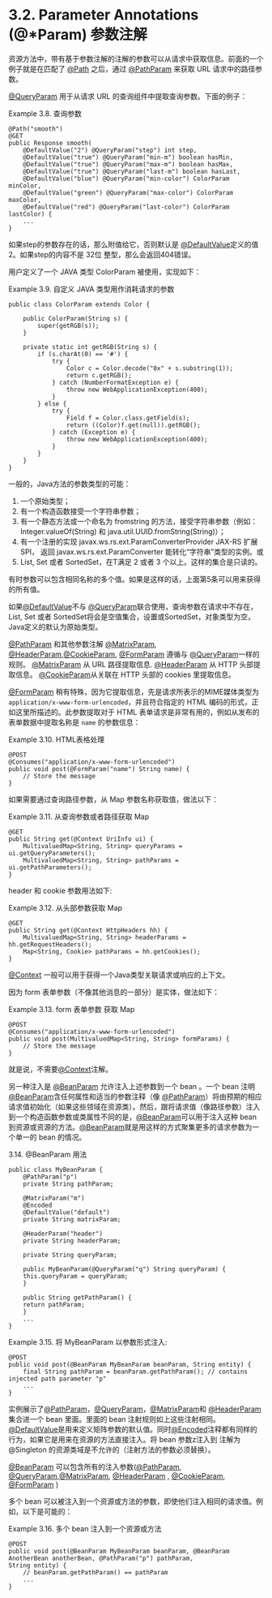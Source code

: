 3.2.  Parameter Annotations (@*Param) 参数注解
========================

资源方法中，带有基于参数注解的注解的参数可以从请求中获取信息。前面的一个例子就是在匹配了 [@Path](http://jax-rs-spec.java.net/nonav/2.0/apidocs/javax/ws/rs/Path.html) 之后，通过 [@PathParam](http://jax-rs-spec.java.net/nonav/2.0/apidocs/javax/ws/rs/PathParam.html) 来获取 URL 请求中的路径参数。

[@QueryParam](http://jax-rs-spec.java.net/nonav/2.0/apidocs/javax/ws/rs/QueryParam.html) 用于从请求 URL 的查询组件中提取查询参数。下面的例子：

Example 3.8. 查询参数

	@Path("smooth")
	@GET
	public Response smooth(
	    @DefaultValue("2") @QueryParam("step") int step,
	    @DefaultValue("true") @QueryParam("min-m") boolean hasMin,
	    @DefaultValue("true") @QueryParam("max-m") boolean hasMax,
	    @DefaultValue("true") @QueryParam("last-m") boolean hasLast,
	    @DefaultValue("blue") @QueryParam("min-color") ColorParam minColor,
	    @DefaultValue("green") @QueryParam("max-color") ColorParam maxColor,
	    @DefaultValue("red") @QueryParam("last-color") ColorParam lastColor) {
	    ...
	}

如果step的参数存在的话，那么附值给它，否则默认是 [@DefaultValue](http://jax-rs-spec.java.net/nonav/2.0/apidocs/javax/ws/rs/DefaultValue.html)定义的值 2。如果step的内容不是 32位 整型，那么会返回404错误。

用户定义了一个 JAVA 类型 ColorParam 被使用，实现如下：

Example 3.9. 自定义 JAVA 类型用作消耗请求的参数

	public class ColorParam extends Color {

	    public ColorParam(String s) {
	        super(getRGB(s));
	    }

	    private static int getRGB(String s) {
	        if (s.charAt(0) == '#') {
	            try {
	                Color c = Color.decode("0x" + s.substring(1));
	                return c.getRGB();
	            } catch (NumberFormatException e) {
	                throw new WebApplicationException(400);
	            }
	        } else {
	            try {
	                Field f = Color.class.getField(s);
	                return ((Color)f.get(null)).getRGB();
	            } catch (Exception e) {
	                throw new WebApplicationException(400);
	            }
	        }
	    }
	}

一般的，Java方法的参数类型的可能：

1. 一个原始类型；
2. 有一个构造函数接受一个字符串参数；
3. 有一个静态方法或一个命名为 fromstring 的方法，接受字符串参数（例如：Integer.valueOf(String) 和 java.util.UUID.fromString(String)）；
4. 有一个注册的实现 javax.ws.rs.ext.ParamConverterProvider JAX-RS 扩展 SPI，  返回 javax.ws.rs.ext.ParamConverter 能转化“字符串”类型的实例。或
5. List<T>, Set<T> 或者 SortedSet<T>，在T满足 2 或者 3 个以上。这样的集合是只读的。

有时参数可以包含相同名称的多个值。如果是这样的话，上面第5条可以用来获得的所有值。

如果[@DefaultValue](http://jax-rs-spec.java.net/nonav/2.0/apidocs/javax/ws/rs/DefaultValue.html)不与 [@QueryParam](http://jax-rs-spec.java.net/nonav/2.0/apidocs/javax/ws/rs/QueryParam.html)联合使用，查询参数在请求中不存在，List, Set 或者 SortedSet将会是空值集合，设置或SortedSet，对象类型为空，Java定义的默认为原始类型。

[@PathParam](http://jax-rs-spec.java.net/nonav/2.0/apidocs/javax/ws/rs/PathParam.html) 和其他参数注解 [@MatrixParam](http://jax-rs-spec.java.net/nonav/2.0/apidocs/javax/ws/rs/MatrixParam.html), [@HeaderParam](http://jax-rs-spec.java.net/nonav/2.0/apidocs/javax/ws/rs/HeaderParam.html),[@CookieParam](http://jax-rs-spec.java.net/nonav/2.0/apidocs/javax/ws/rs/CookieParam.html), [@FormParam](http://jax-rs-spec.java.net/nonav/2.0/apidocs/javax/ws/rs/FormParam.html) 遵循与 [@QueryParam](http://jax-rs-spec.java.net/nonav/2.0/apidocs/javax/ws/rs/QueryParam.html)一样的规则。 [@MatrixParam](http://jax-rs-spec.java.net/nonav/2.0/apidocs/javax/ws/rs/MatrixParam.html) 从 URL 路径提取信息.  [@HeaderParam](http://jax-rs-spec.java.net/nonav/2.0/apidocs/javax/ws/rs/HeaderParam.html) 从 HTTP 头部提取信息。  [@CookieParam](http://jax-rs-spec.java.net/nonav/2.0/apidocs/javax/ws/rs/CookieParam.html)从关联在 HTTP 头部的 cookies 里提取信息。

[@FormParam](http://jax-rs-spec.java.net/nonav/2.0/apidocs/javax/ws/rs/FormParam.html) 稍有特殊，因为它提取信息，先是请求所表示的MIME媒体类型为 `application/x-www-form-urlencoded`，并且符合指定的 HTML 编码的形式，正如这里所描述的。此参数提取对于 HTML 表单请求是非常有用的，例如从发布的表单数据中提取名称是 `name` 的参数信息：

Example 3.10. HTML表格处理

	@POST
	@Consumes("application/x-www-form-urlencoded")
	public void post(@FormParam("name") String name) {
	    // Store the message
	}


如果需要通过查询路径参数，从 Map 参数名称获取值，做法以下：

Example 3.11. 从查询参数或者路径获取 Map

	@GET
	public String get(@Context UriInfo ui) {
	    MultivaluedMap<String, String> queryParams = ui.getQueryParameters();
	    MultivaluedMap<String, String> pathParams = ui.getPathParameters();
	}

header 和 cookie 参数用法如下:

Example 3.12. 从头部参数获取 Map

	@GET
	public String get(@Context HttpHeaders hh) {
	    MultivaluedMap<String, String> headerParams = hh.getRequestHeaders();
	    Map<String, Cookie> pathParams = hh.getCookies();
	}

[@Context](http://jax-rs-spec.java.net/nonav/2.0/apidocs/javax/ws/rs/core/Context.html) 一般可以用于获得一个Java类型关联请求或响应的上下文。

因为 form 表单参数（不像其他消息的一部分）是实体，做法如下：

Example 3.13. form 表单参数 获取 Map

	@POST
	@Consumes("application/x-www-form-urlencoded")
	public void post(MultivaluedMap<String, String> formParams) {
	    // Store the message
	}

就是说，不需要[@Context](http://jax-rs-spec.java.net/nonav/2.0/apidocs/javax/ws/rs/core/Context.html)注解。

另一种注入是 [@BeanParam](http://jax-rs-spec.java.net/nonav/2.0/apidocs/javax/ws/rs/BeanParam.html) 允许注入上述参数到一个 bean 。一个 bean 注明[@BeanParam](http://jax-rs-spec.java.net/nonav/2.0/apidocs/javax/ws/rs/BeanParam.html)含任何属性和适当的参数注释（像
[@PathParam](http://jax-rs-spec.java.net/nonav/2.0/apidocs/javax/ws/rs/PathParam.html)）将由预期的相应请求值初始化（如果这些领域在资源类）。然后，跟将请求值（像路径参数）注入到一个构造函数参数或类属性不同的是，[@BeanParam](http://jax-rs-spec.java.net/nonav/2.0/apidocs/javax/ws/rs/BeanParam.html)可以用于注入这种 bean 到资源或资源的方法。[@BeanParam](http://jax-rs-spec.java.net/nonav/2.0/apidocs/javax/ws/rs/BeanParam.html)就是用这样的方式聚集更多的请求参数为一个单一的 bean 的情况。

3.14. @BeanParam 用法

	public class MyBeanParam {
	    @PathParam("p")
	    private String pathParam;

	    @MatrixParam("m")
	    @Encoded
	    @DefaultValue("default")
	    private String matrixParam;

	    @HeaderParam("header")
	    private String headerParam;

	    private String queryParam;

	    public MyBeanParam(@QueryParam("q") String queryParam) {
		this.queryParam = queryParam;
	    }

	    public String getPathParam() {
		return pathParam;
	    }
	    ...
	}

Example 3.15. 将 MyBeanParam 以参数形式注入:

	@POST
	public void post(@BeanParam MyBeanParam beanParam, String entity) {
	    final String pathParam = beanParam.getPathParam(); // contains injected path parameter "p"
	    ...
	}

实例展示了[@PathParam](http://jax-rs-spec.java.net/nonav/2.0/apidocs/javax/ws/rs/PathParam.html)，[@QueryParam](http://jax-rs-spec.java.net/nonav/2.0/apidocs/javax/ws/rs/QueryParam.html)，[@MatrixParam](http://jax-rs-spec.java.net/nonav/2.0/apidocs/javax/ws/rs/MatrixParam.html)和 [@HeaderParam](http://jax-rs-spec.java.net/nonav/2.0/apidocs/javax/ws/rs/HeaderParam.html)集合进一个 bean 里面。里面的 bean 注射规则如上这些注射相同。[@DefaultValue](http://jax-rs-spec.java.net/nonav/2.0/apidocs/javax/ws/rs/DefaultValue.html)是用来定义矩阵参数的默认值。同时[@Encoded](http://jax-rs-spec.java.net/nonav/2.0/apidocs/javax/ws/rs/Encoded.html)注释都有同样的行为，如果它是用来在资源的方法直接注入。将 bean 参数z注入到 注解为 @Singleton 的资源类域是不允许的（注射方法的参数必须替换）。

[@BeanParam](http://jax-rs-spec.java.net/nonav/2.0/apidocs/javax/ws/rs/BeanParam.html) 可以包含所有的注入参数([@PathParam](http://jax-rs-spec.java.net/nonav/2.0/apidocs/javax/ws/rs/PathParam.html), [@QueryParam](http://jax-rs-spec.java.net/nonav/2.0/apidocs/javax/ws/rs/QueryParam.html),[@MatrixParam](http://jax-rs-spec.java.net/nonav/2.0/apidocs/javax/ws/rs/MatrixParam.html), [@HeaderParam](http://jax-rs-spec.java.net/nonav/2.0/apidocs/javax/ws/rs/HeaderParam.html)
, [@CookieParam](http://jax-rs-spec.java.net/nonav/2.0/apidocs/javax/ws/rs/CookieParam.html), [@FormParam](http://jax-rs-spec.java.net/nonav/2.0/apidocs/javax/ws/rs/FormParam.html) )

多个 bean 可以被注入到一个资源或方法的参数，即使他们注入相同的请求值。例如，以下是可能的：

Example 3.16. 多个 bean 注入到一个资源或方法

	@POST
	public void post(@BeanParam MyBeanParam beanParam, @BeanParam AnotherBean anotherBean, @PathParam("p") pathParam,
	String entity) {
	    // beanParam.getPathParam() == pathParam
	    ...
	}
 